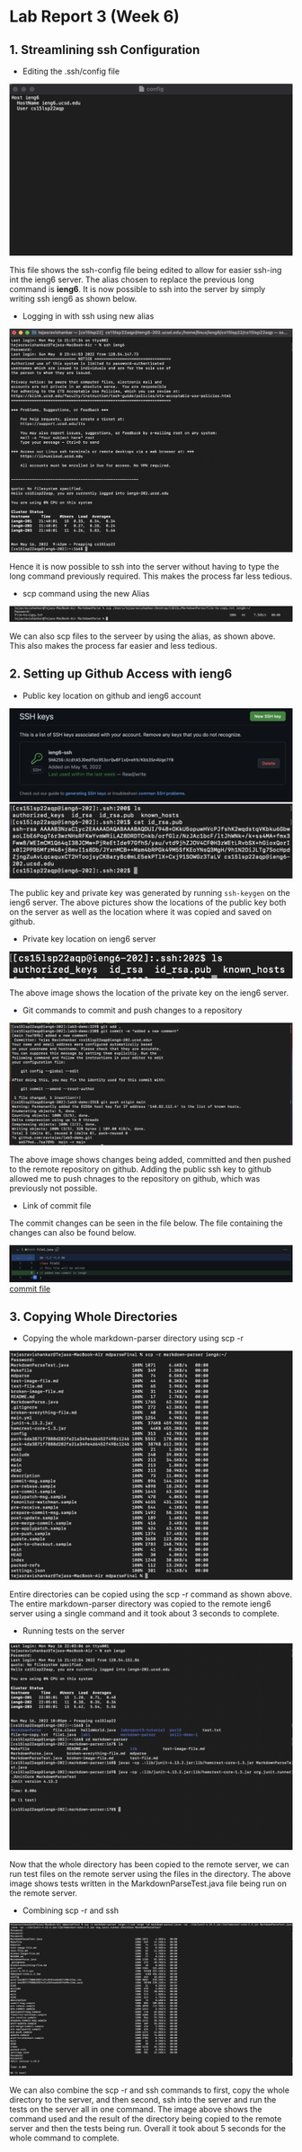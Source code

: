 # Lab Report 3 (Week 6)

## 1. Streamlining ssh Configuration

- Editing the .ssh/config file

![ssh-config](/ssh-config.png)

This file shows the ssh-config file being edited to allow for easier ssh-ing int the ieng6 server. The alias chosen to replace the previous long command is
**ieng6**. It is now possible to ssh into the server by simply writing ssh ieng6 as shown below.

- Logging in with ssh using new alias

![ssh-alias](/ssh-with-alias.png)

Hence it is now possible to ssh into the server without having to type the long command previously required. This makes the process far less tedious.

- scp command using the new Alias

![scp-alias](/copyingfile-alias.png)

We can also scp files to the serveer by using the alias, as shown above. This also makes the process far easier and less tedious.

## 2. Setting up Github Access with ieng6

- Public key location on github and ieng6 account

![publickeygithub](/publickeygithub.png)
![publickkeyieng6](/publickeyieng6.png)

The public key and private key was generated by running `ssh-keygen` on the ieng6 server. The above pictures show the locations of the public key both on
the server as well as the location where it was copied and saved on github.

- Private key location on ieng6 server

![privatekkeyieng6](/privatekey.png)

The above image shows the location of the private key on the ieng6 server.

- Git commands to commit and push changes to a repository

![gitpushieng6](/gitpushieng6.png)

The above image shows changes being added, committed and then pushed to the remote repository on github. Adding the public ssh key to github allowed me to
push chnages to the repository on github, which was previously not possible.

- Link of commit file

The commit changes can be seen in the file below. The file containing the changes can also be found below.

![commitpic](/commitieng6.png)
[commit file](https://github.com/ravtejas/lab3-demo/blob/main/file1.java)

## 3. Copying Whole Directories

- Copying the whole markdown-parser directory using scp -r

![scp-r](/scp-r.png)

Entire directories can be copied using the scp -r command as shown above. The entire markdown-parser directory was copied to the remote ieng6 server using
a single command and it took about 3 seconds to complete.

- Running tests on the server 

![runningTests](/runningtest.png)

Now that the whole directory has been copied to the remote server, we can run test files on the remote server using the files in the directory. The above
image shows tests written in the MarkdownParseTest.java file being run on the remote server.

- Combining scp -r and ssh

![scp-r+ssh](/scp+ssh.png)

We can also combine the scp -r and ssh commands to first, copy the whole directory to the server, and then second, ssh into the server and run the tests
on the server all in one command. The image above shows the command used and the result of the directory being copied to the remote server and then the
tests being run. Overall it took about 5 seconds for the whole command to complete.



